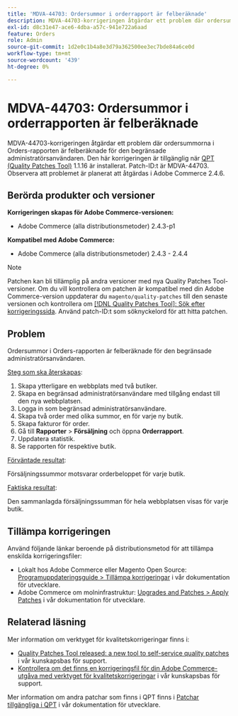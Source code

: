 ```yaml
---
title: 'MDVA-44703: Ordersummor i orderrapport är felberäknade'
description: MDVA-44703-korrigeringen åtgärdar ett problem där ordersummorna i Orders-rapporten är felberäknade för den begränsade administratörsanvändaren. Den här korrigeringen är tillgänglig när [QPT-verktyget (Quality Patches Tool)](/help/announcements/adobe-commerce-announcements/magento-quality-patches-released-new-tool-to-self-serve-quality-patches.md) 1.1.16 är installerat. Patch-ID:t är MDVA-44703. Observera att problemet är planerat att åtgärdas i Adobe Commerce 2.4.6.
exl-id: d8c31e47-ace6-4dba-a57c-941e722a6aad
feature: Orders
role: Admin
source-git-commit: 1d2e0c1b4a8e3d79a362500ee3ec7bde84a6ce0d
workflow-type: tm+mt
source-wordcount: '439'
ht-degree: 0%

---
```


# MDVA-44703: Ordersummor i orderrapporten är felberäknade

MDVA-44703-korrigeringen åtgärdar ett problem där ordersummorna i Orders-rapporten är felberäknade för den begränsade administratörsanvändaren. Den här korrigeringen är tillgänglig när [QPT (Quality Patches Tool)](/help/announcements/adobe-commerce-announcements/magento-quality-patches-released-new-tool-to-self-serve-quality-patches.md) 1.1.16 är installerat. Patch-ID:t är MDVA-44703. Observera att problemet är planerat att åtgärdas i Adobe Commerce 2.4.6.

## Berörda produkter och versioner

**Korrigeringen skapas för Adobe Commerce-versionen:**

* Adobe Commerce (alla distributionsmetoder) 2.4.3-p1

**Kompatibel med Adobe Commerce:**

* Adobe Commerce (alla distributionsmetoder) 2.4.3 - 2.4.4

>[!NOTE]
>
>Patchen kan bli tillämplig på andra versioner med nya Quality Patches Tool-versioner. Om du vill kontrollera om patchen är kompatibel med din Adobe Commerce-version uppdaterar du `magento/quality-patches` till den senaste versionen och kontrollera om [[!DNL Quality Patches Tool]: Sök efter korrigeringssida](https://devdocs.magento.com/quality-patches/tool.html#patch-grid). Använd patch-ID:t som söknyckelord för att hitta patchen.

## Problem

Ordersummor i Orders-rapporten är felberäknade för den begränsade administratörsanvändaren.

<u>Steg som ska återskapas</u>:

1. Skapa ytterligare en webbplats med två butiker.
1. Skapa en begränsad administratörsanvändare med tillgång endast till den nya webbplatsen.
1. Logga in som begränsad administratörsanvändare.
1. Skapa två order med olika summor, en för varje ny butik.
1. Skapa fakturor för order.
1. Gå till **Rapporter** > **Försäljning** och öppna **Orderrapport**.
1. Uppdatera statistik.
1. Se rapporten för respektive butik.

<u>Förväntade resultat</u>:

Försäljningssummor motsvarar orderbeloppet för varje butik.

<u>Faktiska resultat</u>:

Den sammanlagda försäljningssumman för hela webbplatsen visas för varje butik.

## Tillämpa korrigeringen

Använd följande länkar beroende på distributionsmetod för att tillämpa enskilda korrigeringsfiler:

* Lokalt hos Adobe Commerce eller Magento Open Source: [Programuppdateringsguide > Tillämpa korrigeringar](https://devdocs.magento.com/guides/v2.4/comp-mgr/patching/mqp.html) i vår dokumentation för utvecklare.
* Adobe Commerce om molninfrastruktur: [Upgrades and Patches > Apply Patches](https://devdocs.magento.com/cloud/project/project-patch.html) i vår dokumentation för utvecklare.

## Relaterad läsning

Mer information om verktyget för kvalitetskorrigeringar finns i:

* [Quality Patches Tool released: a new tool to self-service quality patches](/help/announcements/adobe-commerce-announcements/magento-quality-patches-released-new-tool-to-self-serve-quality-patches.md) i vår kunskapsbas för support.
* [Kontrollera om det finns en korrigeringsfil för din Adobe Commerce-utgåva med verktyget för kvalitetskorrigeringar](/help/support-tools/patches-available-in-qpt-tool/check-patch-for-magento-issue-with-magento-quality-patches.md) i vår kunskapsbas för support.

Mer information om andra patchar som finns i QPT finns i [Patchar tillgängliga i QPT](https://devdocs.magento.com/quality-patches/tool.html#patch-grid) i vår dokumentation för utvecklare.

